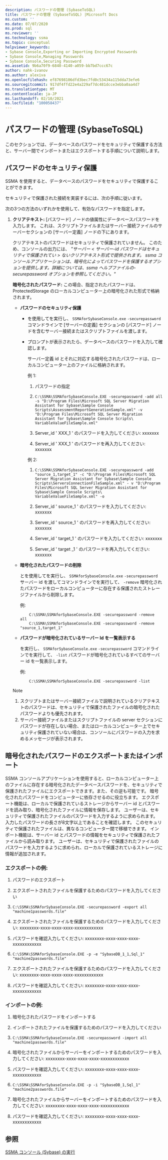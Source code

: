 ```yaml
---
description: パスワードの管理 (SybaseToSQL)
title: パスワードの管理 (SybaseToSQL) |Microsoft Docs
ms.custom: ''
ms.date: 07/07/2020
ms.prod: sql
ms.reviewer: ''
ms.technology: ssma
ms.topic: conceptual
helpviewer_keywords:
- Sybase Console,Exporting or Importing Encrypted Passwords
- Sybase Console,Managing Passwords
- Sybase Console,Securing Password
ms.assetid: 9b6a70f9-6840-4140-a059-bb7bd7ccc67c
author: nahk-ivanov
ms.author: alexiva
ms.openlocfilehash: ef87698106dfd3bec7fd0c53434a115dda73efe6
ms.sourcegitcommit: 917df4ffd22e4a229af7dc481dcce3ebba0aa4d7
ms.translationtype: MT
ms.contentlocale: ja-JP
ms.lasthandoff: 02/10/2021
ms.locfileid: "100058437"
---
```

# <a name="managing-passwords-sybasetosql"></a>パスワードの管理 (SybaseToSQL)
このセクションでは、データベースのパスワードをセキュリティで保護する方法と、サーバー間でインポートまたはエクスポートする手順について説明します。

## <a name="securing-password"></a>パスワードのセキュリティ保護  
SSMA を使用すると、データベースのパスワードをセキュリティで保護することができます。  
  
セキュリティで保護された接続を実装するには、次の手順に従います。  
  
次の3つの方法のいずれかを使用して、有効なパスワードを指定します。  
  
1.  **クリアテキスト:** [パスワード] ノードの値属性にデータベースパスワードを入力します。 これは、スクリプトファイルまたはサーバー接続ファイルのサーバーセクションの [サーバー定義] ノードの下にあります。  
  
    クリアテキストのパスワードはセキュリティで保護されていません。 このため、コンソールの出力には、 *"サーバー &lt; サーバー-id パスワードはセキュリティで保護されてい &gt; ないクリアテキスト形式で提供されます。 ssma コンソールアプリケーションは、暗号化によってパスワードを保護するオプションを提供します。詳細については、ssma ヘルプファイルの-securepassword オプションを参照してください。"*  
  
    **暗号化されたパスワード:** この場合、指定されたパスワードは、ProtectedStorage のローカルコンピューター上の暗号化された形式で格納されます。  
  
    -   **パスワードのセキュリティ保護**  
  
        -   を使用してを実行し、 `SSMAforSybaseConsole.exe` `-securepassword` コマンドラインで [サーバーの定義] セクションの [パスワード] ノードを含むサーバー接続またはスクリプトファイルを渡します。  
  
        -   プロンプトが表示されたら、データベースのパスワードを入力して確認します。  
  
            サーバー定義 id とそれに対応する暗号化されたパスワードは、ローカルコンピューター上のファイルに格納されます。  
            
            例 1:  
            
            1. パスワードの指定
                
            2. `C:\SSMA\SSMAforSybaseConsole.EXE -securepassword -add all -s "D:\Program Files\Microsoft SQL Server Migration Assistant for Sybase\Sample Console Scripts\AssessmentReportGenerationSample.xml" -v "D:\Program Files\Microsoft SQL Server Migration Assistant for Sybase\Sample Console Scripts\ VariableValueFileSample.xml"`
                
            3. Server_id ' XXX_1 ' のパスワードを入力してください: xxxxxxx
                
            4. Server_id ' XXX_1 ' のパスワードを再入力してください: xxxxxxx
            
            例 2:
            
            1. `C:\SSMA\SSMAforSybaseConsole.EXE -securepassword -add "source_1,target_1" -c "D:\Program Files\Microsoft SQL Server Migration Assistant for Sybase\Sample Console Scripts\ServersConnectionFileSample.xml" - v "D:\Program Files\Microsoft SQL Server Migration Assistant for Sybase\Sample Console Scripts\ VariableValueFileSample.xml" -o`
                
            2. Server_id ' source_1 ' のパスワードを入力してください: xxxxxxx
                
            3. Server_id ' source_1 ' のパスワードを再入力してください: xxxxxxx
                
            4. Server_id ' target_1 ' のパスワードを入力してください: xxxxxxx
                
            5. Server_id ' target _1 ' のパスワードを再入力してください: xxxxxxx  
    
    -   **暗号化されたパスワードの削除**  
  
        とを使用してを実行し、 `SSMAforSybaseConsole.exe` `-securepassword` サーバー id を渡してコマンドラインでを実行して、 `-remove` 暗号化されたパスワードをローカルコンピューターに存在する保護されたストレージファイルから削除します。  
  
        例:  
        
        ```console
            C:\SSMA\SSMAforSybaseConsole.EXE -securepassword -remove all
            C:\SSMA\SSMAforSybaseConsole.EXE -securepassword -remove "source_1,target_1"  
        ```
  
    -   **パスワードが暗号化されているサーバー Id を一覧表示する**  
  
        を実行し、 `SSMAforSybaseConsole.exe` `-securepassword` コマンドラインでを実行して、 `-list` パスワードが暗号化されているすべてのサーバー id を一覧表示します。  
  
        例:  

        ```console
            C:\SSMA\SSMAforSybaseConsole.EXE -securepassword -list  
        ```
  
    > [!NOTE]  
    > 1.  スクリプトまたはサーバー接続ファイルで説明されているクリアテキストのパスワードは、セキュリティで保護されたファイルの暗号化されたパスワードよりも優先されます。  
    > 2.  サーバー接続ファイルまたはスクリプトファイルの server セクションにパスワードが存在しない場合、またはローカルコンピューター上でセキュリティ保護されていない場合は、コンソールにパスワードの入力を求めるメッセージが表示されます。  
  
## <a name="exporting-or-importing-encrypted-passwords"></a>暗号化されたパスワードのエクスポートまたはインポート  
SSMA コンソールアプリケーションを使用すると、ローカルコンピューター上のファイルに存在する暗号化されたデータベースパスワードを、セキュリティで保護されたファイルにエクスポートできます。また、その逆も可能です。 暗号化されたパスワードをコンピューターに依存させるのに役立ちます。 エクスポート機能は、ローカルで保護されているストレージからサーバー id とパスワードを読み取り、暗号化されたファイルに情報を保存します。 ユーザーは、セキュリティで保護されたファイルのパスワードを入力するように求められます。 入力したパスワードの長さが8文字以上であることを確認します。 このセキュリティで保護されたファイルは、異なるコンピューター間で移植できます。 インポート機能は、サーバー id とパスワードの情報をセキュリティで保護されたファイルから読み取ります。 ユーザーは、セキュリティで保護されたファイルのパスワードを入力するように求められ、ローカルで保護されているストレージに情報が追加されます。  
  
### <a name="export-example"></a>エクスポートの例:  

1. パスワードのエクスポート
    
2. エクスポートされたファイルを保護するためのパスワードを入力してください
    
3. `C:\SSMA\SSMAforSybaseConsole.EXE -securepassword -export all "machine1passwords.file"`
    
4. エクスポートされたファイルを保護するためのパスワードを入力してください: xxxxxxxx-xxxx-xxxx-xxxx-xxxxxxxxxxxx
    
5. パスワードを確認入力してください: xxxxxxxx-xxxx-xxxx-xxxx-xxxxxxxxxxxx
    
6. `C:\SSMA\SSMAforSybaseConsole.EXE -p -e "SybaseDB_1_1,Sql_1" "machine2passwords.file"`
    
7. エクスポートされたファイルを保護するためのパスワードを入力してください: xxxxxxxx-xxxx-xxxx-xxxx-xxxxxxxxxxxx
    
8. パスワードを確認入力してください: xxxxxxxx-xxxx-xxxx-xxxx-xxxxxxxxxxxx  
  
### <a name="import-example"></a>インポートの例:  

1. 暗号化されたパスワードをインポートする
    
2. インポートされたファイルを保護するためのパスワードを入力してください
    
3. `C:\SSMA\SSMAforSybaseConsole.EXE -securepassword -import all "machine1passwords.file"`
    
4. 暗号化されたファイルからサーバーをインポートするためのパスワードを入力してください: xxxxxxxx-xxxx-xxxx-xxxx-xxxxxxxxxxxx
    
5. パスワードを確認入力してください: xxxxxxxx-xxxx-xxxx-xxxx-xxxxxxxxxxxx
    
6. `C:\SSMA\SSMAforSybaseConsole.EXE -p -i "SybaseDB_1,Sql_1" "machine2passwords.file"`
    
7. 暗号化されたファイルからサーバーをインポートするためのパスワードを入力してください: xxxxxxxx-xxxx-xxxx-xxxx-xxxxxxxxxxxx
    
8. パスワードを確認入力してください: xxxxxxxx-xxxx-xxxx-xxxx-xxxxxxxxxxxx  
  
## <a name="see-also"></a>参照  
[SSMA コンソール (Sybase) の実行](./executing-the-ssma-console-sybasetosql.md)  
